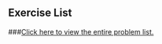 ## Exercise List

###<a href="https://challenge.makerpass.com/" target="_blank">Click here to view the entire problem list.</a>
